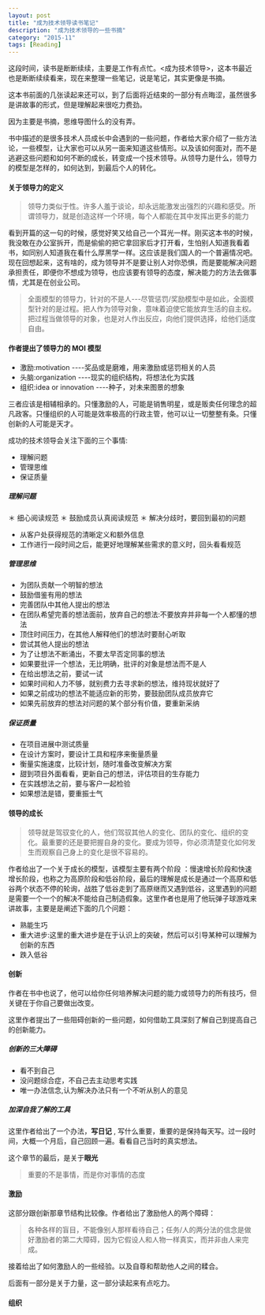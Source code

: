 ```yaml
---
layout: post
title: "成为技术领导读书笔记"
description: "成为技术领导的一些书摘"
category: "2015-11"
tags: [Reading]
---
```


这段时间，读书是断断续续，主要是工作有点忙。<成为技术领导>，这本书最近也是断断续续看来，现在来整理一些笔记，说是笔记，其实更像是书摘。

这本书前面的几张读起来还可以，到了后面将近结束的一部分有点晦涩，虽然很多是讲故事的形式，但是理解起来很吃力费劲。

因为主要是书摘，思维导图什么的没有弄。

书中描述的是很多技术人员成长中会遇到的一些问题，作者给大家介绍了一些方法论，一些模型，让大家也可以从另一面来知道这些情形。以及该如何面对，而不是逃避这些问题和如何不断的成长，转变成一个技术领导。从领导力是什么，领导力的模型是怎样的，如何达到，到最后个人的转化。

#### 关于领导力的定义

> 领导力类似于性。许多人羞于谈论，却永远能激发出强烈的兴趣和感受。所谓领导力，就是创造这样一个环境，每个人都能在其中发挥出更多的能力

看到开篇的这一句的时候，感觉好笑又给自己一个耳光一样。刚买这本书的时候，我没敢在办公室拆开，而是偷偷的把它拿回家后才打开看，生怕别人知道我看着书，如同别人知道我在看什么厚黑学一样。这应该是我们国人的一个普遍情况吧。现在回想起来，这有啥的，成为领导并不是要让别人对你恐惧，而是要能解决问题承担责任，即便你不想成为领导，也应该要有领导的态度，解决能力的方法去做事情，尤其是在创业公司。

> 全面模型的领导力，针对的不是人---尽管惩罚/奖励模型中是如此，全面模型针对的是过程。把人作为领导对象，意味着迫使它能放弃生活的自主权。把过程当做领导的对象，也是对人作出反应，向他们提供选择，给他们适度自由。


#### 作者提出了领导力的 MOI 模型

* 激励:motivation ----奖品或是磨难，用来激励或惩罚相关的人员
* 头脑:organization ----现实的组织结构，将想法化为实践
* 组织:idea or innovation ----种子，对未来图景的想象

三者应该是相辅相承的。只懂激励的人，可能是销售明星，或是贩卖任何理念的超凡政客。只懂组织的人可能是效率极高的行政主管，他可以让一切整整有条。只懂创新的人可能是天才。

成功的技术领导会关注下面的三个事情:

* 理解问题
* 管理思维
* 保证质量

##### 理解问题

＊ 细心阅读规范
＊ 鼓励成员认真阅读规范
＊ 解决分歧时，要回到最初的问题
* 从客户处获得规范的清晰定义和额外信息
* 工作进行一段时间之后，能更好地理解某些需求的意义时，回头看看规范

##### 管理思维

* 为团队贡献一个明智的想法
* 鼓励借鉴有用的想法
* 完善团队中其他人提出的想法
* 在团队希望完善的想法面前，放弃自己的想法:不要放弃并非每一个人都懂的想法
* 顶住时间压力，在其他人解释他们的想法时要耐心听取
* 尝试其他人提出的想法
* 为了让想法不断涌出，不要太早否定同事的想法
* 如果要批评一个想法，无比明确，批评的对象是想法而不是人
* 在给出想法之前，要试一试
* 如果时间和人力不够，就别费力去寻求新的想法，维持现状就好了
* 如果之前成功的想法不能适应新的形势，要鼓励团队成员放弃它
* 如果先前放弃的想法对问题的某个部分有价值，要重新采纳

##### 保证质量

* 在项目进展中测试质量
* 在设计方案时，要设计工具和程序来衡量质量
* 衡量实施速度，比较计划，随时准备改变解决方案
* 甜到项目外面看看，更新自己的想法，评估项目的生存能力
* 在实践想法之前，要与客户一起检验
* 如果想法是错，要重振士气


#### 领导的成长

> 领导就是驾驭变化的人，他们驾驭其他人的变化、团队的变化、组织的变化。最重要的还是要把握自身的变化。要成为领导，你必须清楚变化如何发生而观察自己身上的变化是很不容易的。

作者给出了一个关于成长的模型，该模型主要有两个阶段 ：慢速增长阶段和快速增长阶段，也称之为高原阶段和低谷阶段，最后的理解是成长是通过一个高原和低谷两个状态不停的轮询，战胜了低谷走到了高原继而又遇到低谷，这里遇到的问题是需要一个一个的解决不能给自己制造假象。这里作者也是用了他玩弹子球游戏来讲故事，主要是是阐述下面的几个问题：

* 熟能生巧
* 重大进步:这里的重大进步是在于认识上的突破，然后可以引导某种可以理解为创新的东西
* 跌入低谷

#### 创新

作者在书中也说了，他可以给你任何培养解决问题的能力或领导力的所有技巧，但关键在于你自己要做出改变。

这里作者提出了一些阻碍创新的一些问题，如何借助工具深刻了解自己到提高自己的创新能力。

##### 创新的三大障碍

* 看不到自己
* 没问题综合症，不自己去主动思考实践
* 唯一办法信念,认为解决办法只有一个不听从别人的意见

##### 加深自我了解的工具

这里作者给出了一个办法，**写日记** , 写什么重要，重要的是保持每天写。过一段时间，大概一个月后，自己回顾一遍。看看自己当时的真实想法。

这个章节的最后，是关于**眼光**

> 重要的不是事情，而是你对事情的态度

#### 激励

这部分跟创新那章节结构比较像。作者给出了激励他人的两个障碍：

>各种各样的盲目，不能像别人那样看待自己；任务/人的两分法的信念是做好激励者的第二大障碍，因为它假设人和人物一样真实，而并非由人来完成。

接着给出了如何激励人的一些经验。以及自尊和帮助他人之间的糅合。

后面有一部分是关于力量，这一部分读起来有点吃力。

#### 组织




